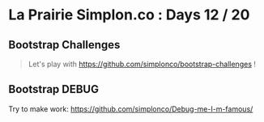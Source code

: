 # La Prairie Simplon.co : Days 12 / 20

## Bootstrap Challenges

> Let's play with https://github.com/simplonco/bootstrap-challenges !

## Bootstrap DEBUG

Try to make work: https://github.com/simplonco/Debug-me-I-m-famous/
